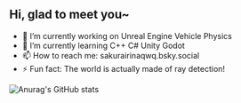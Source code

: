 ## Hi, glad to meet you~

- 🔭 I’m currently working on Unreal Engine Vehicle Physics
- 🌱 I’m currently learning C++ C# Unity Godot
- 📫 How to reach me: sakurairinaqwq.bsky.social
- ⚡ Fun fact: The world is actually made of ray detection!
<!--more-->
![Anurag's GitHub stats](https://github-readme-stats.vercel.app/api?username=Sakurairinaqwq)
